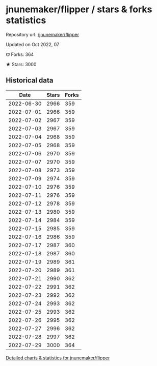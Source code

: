 # jnunemaker/flipper / stars & forks statistics

Repository url: [/jnunemaker/flipper](https://github.com/jnunemaker/flipper)

Updated on Oct 2022, 07

☋ Forks: 364

★ Stars: 3000

## Historical data
| Date | Stars | Forks |
|------|-------|-------|
| 2022-06-30 | 2966 | 359 | 
| 2022-07-01 | 2966 | 359 | 
| 2022-07-02 | 2967 | 359 | 
| 2022-07-03 | 2967 | 359 | 
| 2022-07-04 | 2968 | 359 | 
| 2022-07-05 | 2968 | 359 | 
| 2022-07-06 | 2970 | 359 | 
| 2022-07-07 | 2970 | 359 | 
| 2022-07-08 | 2973 | 359 | 
| 2022-07-09 | 2974 | 359 | 
| 2022-07-10 | 2976 | 359 | 
| 2022-07-11 | 2976 | 359 | 
| 2022-07-12 | 2978 | 359 | 
| 2022-07-13 | 2980 | 359 | 
| 2022-07-14 | 2984 | 359 | 
| 2022-07-15 | 2985 | 359 | 
| 2022-07-16 | 2986 | 359 | 
| 2022-07-17 | 2987 | 360 | 
| 2022-07-18 | 2987 | 360 | 
| 2022-07-19 | 2989 | 361 | 
| 2022-07-20 | 2989 | 361 | 
| 2022-07-21 | 2990 | 362 | 
| 2022-07-22 | 2991 | 362 | 
| 2022-07-23 | 2992 | 362 | 
| 2022-07-24 | 2993 | 362 | 
| 2022-07-25 | 2993 | 362 | 
| 2022-07-26 | 2995 | 362 | 
| 2022-07-27 | 2996 | 362 | 
| 2022-07-28 | 2997 | 362 | 
| 2022-07-29 | 3000 | 364 | 


[Detailed charts & statistics for jnunemaker/flipper](https://reviewgithub.com/rep/jnunemaker/flipper)
